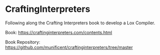 # CraftingInterpreters


Following along the Crafting Interpreters book to develop a Lox Compiler.


Book: https://craftinginterpreters.com/contents.html

Book Repository: https://github.com/munificent/craftinginterpreters/tree/master

